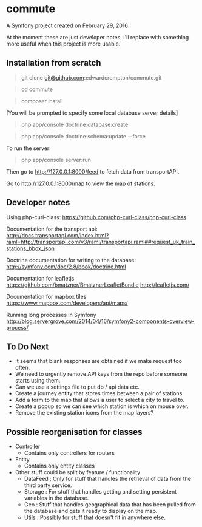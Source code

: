 commute
=======

A Symfony project created on February 29, 2016

At the moment these are just developer notes. I'll replace with something more useful when this project is more usable.

Installation from scratch
-------------------------

> git clone git@github.com:edwardcrompton/commute.git

> cd commute

> composer install

[You will be prompted to specify some local database server details]

> php app/console doctrine:database:create

> php app/console doctrine:schema:update --force

To run the server:

> php app/console server:run

Then go to http://127.0.0.1:8000/feed to fetch data from transportAPI.

Go to http://127.0.0.1:8000/map to view the map of stations.

Developer notes
---------------

Using php-curl-class:
https://github.com/php-curl-class/php-curl-class

Documentation for the transport api:
http://docs.transportapi.com/index.html?raml=http://transportapi.com/v3/raml/transportapi.raml##request_uk_train_stations_bbox_json

Doctrine documentation for writing to the database:
http://symfony.com/doc/2.8/book/doctrine.html

Documentation for leafletjs
https://github.com/bmatzner/BmatznerLeafletBundle
http://leafletjs.com/

Documentation for mapbox tiles
https://www.mapbox.com/developers/api/maps/

Running long processes in Symfony
http://blog.servergrove.com/2014/04/16/symfony2-components-overview-process/

To Do Next
----------

- It seems that blank responses are obtained if we make request too often.
- We need to urgently remove API keys from the repo before someone starts
using them.
- Can we use a settings file to put db / api data etc.
- Create a journey entity that stores times between a pair of stations.
- Add a form to the map that allows a user to select a city to travel to.
- Create a popup so we can see which station is which on mouse over.
- Remove the existing station icons from the map layers?

Possible reorganisation for classes
-----------------------------------

* Controller
     * Contains only controllers for routers
* Entity
     * Contains only entity classes
* Other stuff could be split by feature / functionality
     * DataFeed : Only for stuff that handles the retrieval of data from the third party service.
     * Storage : For stuff that handles getting and setting persistent variables in the database.
     * Geo : Stuff that handles geographical data that has been pulled from the database and gets it ready to display on the map.
     * Utils : Possibly for stuff that doesn't fit in anywhere else.

 

